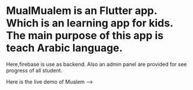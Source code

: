 # MualMualem is an Flutter app. Which is an learning app for kids. The main purpose of this app is teach Arabic language.

Here,firebase is use as backend. Also an admin panel are provided for see progress of all student.

Here is the live demo of Mualem --> 
